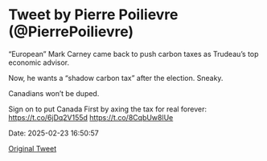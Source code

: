 # Tweet by Pierre Poilievre (@PierrePoilievre)

“European” Mark Carney came back to push carbon taxes as Trudeau’s top economic advisor.

Now, he wants a “shadow carbon tax” after the election. Sneaky. 

Canadians won’t be duped.

Sign on to put Canada First by axing the tax for real forever: https://t.co/6jDq2V155d https://t.co/8CqbUw8lUe

Date: 2025-02-23 16:50:57

[Original Tweet](https://x.com/PierrePoilievre/status/1893705114155634786)
